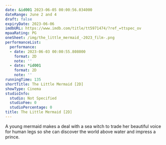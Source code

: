 ```yaml
---
date: &id001 2023-06-05 00:00:56.034000
dateRange: June 2 and 4
draft: false
expiryDate: 2023-06-06
imdbURL: https://www.imdb.com/title/tt5971474/?ref_=ttspec_ov
mpaaRating: PG
oneSheet: /img/the_little_mermaid_-2023_film-.png
performanceList:
  performance:
  - date: 2023-06-03 00:00:55.808000
    format: 2D
    note: ''
  - date: *id001
    format: 2D
    note: ''
runningTime: 135
shortTitle: The Little Mermaid [2D]
showType: Cinema
studioInfo:
  studio: Not Specified
  studioFee: 0
  studioPercentage: 0
title: The Little Mermaid [2D]
---
```


A young mermaid makes a deal with a sea witch to trade her beautiful voice for human legs so she can discover the world above water and impress a prince.